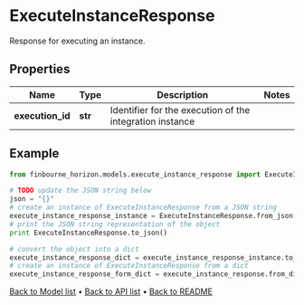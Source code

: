 # ExecuteInstanceResponse

Response for executing an instance.

## Properties
Name | Type | Description | Notes
------------ | ------------- | ------------- | -------------
**execution_id** | **str** | Identifier for the execution of the integration instance | 

## Example

```python
from finbourne_horizon.models.execute_instance_response import ExecuteInstanceResponse

# TODO update the JSON string below
json = "{}"
# create an instance of ExecuteInstanceResponse from a JSON string
execute_instance_response_instance = ExecuteInstanceResponse.from_json(json)
# print the JSON string representation of the object
print ExecuteInstanceResponse.to_json()

# convert the object into a dict
execute_instance_response_dict = execute_instance_response_instance.to_dict()
# create an instance of ExecuteInstanceResponse from a dict
execute_instance_response_form_dict = execute_instance_response.from_dict(execute_instance_response_dict)
```
[Back to Model list](../README.md#documentation-for-models) &#8226; [Back to API list](../README.md#documentation-for-api-endpoints) &#8226; [Back to README](../README.md)


